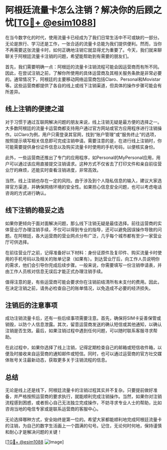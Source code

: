 # 阿根廷流量卡怎么注销？解决你的后顾之忧[[TG💪+ @esim1088](https://t.me/s/esim1088)]

在当今数字化的时代，使用流量卡已经成为了我们日常生活中不可或缺的一部分。无论是旅行、学习还是工作，一张合适的流量卡总能为我们提供便利。然而，当你不再需要这张流量卡时，如何正确地注销它就显得尤为重要了。今天，我们就来聊聊关于阿根廷流量卡注销的问题，希望能帮助到有需要的朋友们。

首先，我们需要明确一点：阿根廷的流量卡注销流程可能会因运营商而有所不同。因此，在尝试注销之前，了解你所使用的具体运营商及其相关服务条款是非常必要的。通常情况下，阿根廷的主要移动网络运营商包括Claro、Personal和Movistar等。这些运营商都提供了各自的线上或线下注销渠道，但具体的操作步骤可能会有所差异。

## 线上注销的便捷之道

对于习惯于通过互联网解决问题的朋友来说，线上注销无疑是最方便的选择之一。大多数阿根廷的流量卡运营商都支持用户通过官方网站或官方应用程序进行注销操作。以Claro为例，用户只需登录其官网，找到“账户管理”或“服务终止”的选项，按照提示填写相关信息即可完成注销申请。需要注意的是，在进行线上注销时，你可能需要提供身份证件信息以及购买流量卡时使用的手机号码，以便核实身份。

此外，一些运营商还推出了专门的应用程序，如Personal的MyPersonal应用，用户可以通过该应用直接提交注销请求。这种方式不仅省去了打印文件和亲自前往营业厅的麻烦，还能实时查看注销进度，非常高效。

当然，线上注销也存在一定的风险。由于涉及到个人隐私信息的输入，建议大家选择官方渠道，并确保网络环境的安全性。如果担心信息安全问题，也可以考虑电话咨询的方式进行确认。

## 线下注销的稳妥之选

如果你更倾向于面对面解决问题，那么线下注销无疑是最佳选择。前往运营商的实体营业厅办理注销手续，不仅可以得到专业的指导，还可以避免因误操作导致的问题。在阿根廷，各大运营商的营业网点分布广泛，几乎每个城市都有至少一家营业厅可供选择。

在前往营业厅之前，记得准备好以下材料：身份证原件及复印件、购买流量卡时使用的手机号码以及相关的账单记录（如果有）。到达营业厅后，向工作人员说明你的需求，他们会引导你完成后续步骤。一般来说，你需要填写一份注销申请表，并由工作人员核对信息无误后才能正式办理注销手续。

值得注意的是，有些运营商可能会要求你在注销前结清所有未支付的费用。因此，在决定注销之前，请务必检查自己的账单情况，以免造成不必要的经济损失。

## 注销后的注意事项

成功注销流量卡后，还有一些后续事项需要注意。首先，确保将SIM卡妥善保管或销毁，以防个人信息泄露。其次，留意运营商发送的确认短信或其他通知，以确认注销是否生效。最后，如果注销过程中遇到任何问题，可以随时联系客服寻求帮助。

在此过程中，如果你选择了线上注销，记得定期检查自己的邮箱或短信收件箱，以便及时接收来自运营商的通知邮件或短信。同时，也可以通过运营商的官方社交媒体账号关注最新动态，获取更多关于注销流程的信息。

## 总结

无论是线上还是线下，阿根廷流量卡的注销过程其实并不复杂。只要提前做好准备，并严格按照运营商的要求执行，就能顺利完成注销操作。当然，如果你对注销流程感到困惑，或者担心自己无法独立完成操作，不妨寻求专业人士的帮助，比如咨询当地的电信专家或是联系运营商的客服中心。

无论选择哪种方式，安全始终是第一位的。希望大家都能顺利地完成阿根廷流量卡的注销，为自己的数字生活画上一个圆满的句号。记住，无论何时何地，保持谨慎和耐心才是解决问题的关键！

[[TG💪+ @esim1088](https://t.me/s/esim1088) ![Image](https://i.postimg.cc/4NQfJmqS/Snipaste-2025-05-13-00-14-12.png)]